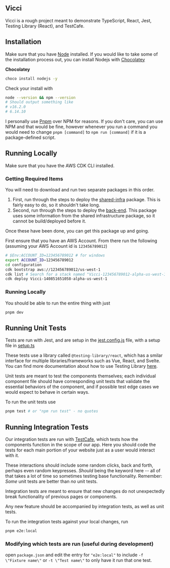 ## Vicci

Vicci is a rough project meant to demonstrate TypeScript, React, Jest, Testing Library (React), and TestCafe.

## Installation

Make sure that you have [Node](https://nodejs.org/en/) installed. If you would like to take some of the installation process out, you can install Nodejs with [Chocolatey](https://chocolatey.org/install)

**Chocolatey**
```sh
choco install nodejs -y
```

Check your install with 

```sh
node --version && npm --version
# Should output something like
# v16.2.0
# 6.14.10
```

I personally use [Pnpm](https://pnpm.io/installation) over NPM for reasons. If you don't care, you can use NPM and that would be fine, however whenever you run a command you would need to change `pnpm [command]` to `npm run [command]` if it is a package-defined script.

## Running Locally

Make sure that you have the AWS CDK CLI installed.
### Getting Required Items

You will need to download and run two separate packages in this order.

1. First, run through the steps to deploy the [shared-infra](https://github.com/vini-vici/shared-infra) package. This is fairly easy to do, so it shouldn't take long.
2. Second, run through the steps to deploy the [back-end](https://github.com/vini-vici/back-end). This package uses some information from the shared infrastructure package, so it cannot be build/deployed before it.

Once these have been done, you can get this package up and going.

First ensure that you have an AWS Account. From there run the following (assuming your AWS Account id is `123456789012`) 

```sh
# $Env:ACCOUNT_ID=123456789012 # for windows
export ACCOUNT_ID=123456789012
cd configuration
cdk bootstrap aws://123456789012/us-west-1
cdk list # Search for a stack named "Vicci-123456789012-alpha-us-west-1". 
cdk deploy Vicci-140851651058-alpha-us-west-1
```

### Running Locally

You should be able to run the entire thing with just 

```sh
pnpm dev
```

## Running Unit Tests

Tests are run with Jest, and are setup in the [jest.config.js](./jest.config.js) file, with a setup file in [setup.ts](./src/test/setup.ts)

These tests use a library called `@testing-library/react`, which has a smilar interface for multiple libraries/frameworks such as Vue, React, and Svelte. You can find more documentation about how to use Testing Library [here](https://testing-library.com/docs/react-testing-library/intro/).

Unit tests are meant to test the components themselves; each individual component file should have corresponding unit tests that validate the essential behaviors of the component, and if possible test edge cases we would expect to behave in certain ways.

To run the unit tests use

```sh
pnpm test # or "npm run test" - no quotes
```

## Running Integration Tests

Our integration tests are run with [TestCafe](https://testcafe.io/), which tests how the components function in the scope of our app. Here you should code the tests for each main portion of your website just as a user would interact with it.

These interactions should include some random clicks, back and forth, perhaps even random keypresses. *Should* being the keyword here -- all of that takes a lot of time so sometimes testing base functionality. Remember: _Some_ unit tests are better than _no_ unit tests.

Integration tests are meant to ensure that new changes do not unexpectedly break functionality of previous pages or components.

Any new feature should be accompanied by integration tests, as well as unit tests.

To run the integration tests against your local changes, run 

```sh
pnpm e2e:local
```

### Modifying which tests are run (useful during development)

open `package.json` and edit the entry for `"e2e:local"` to include `-f \"Fixture name\"` or `-t \"Test name\"` to only have it run that one test. 
